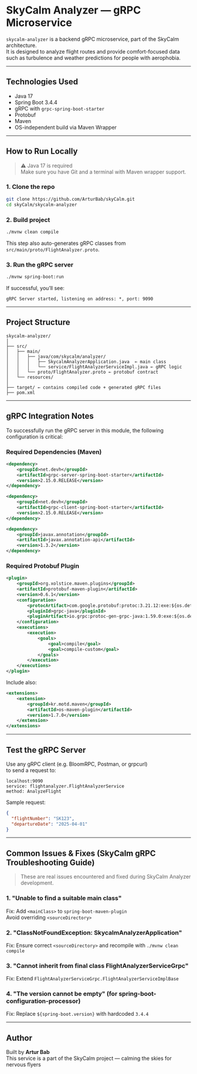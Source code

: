 # SkyCalm Analyzer — gRPC Microservice

`skycalm-analyzer` is a backend gRPC microservice, part of the SkyCalm architecture.  
It is designed to analyze flight routes and provide comfort-focused data such as turbulence and weather predictions for people with aerophobia.

---

## Technologies Used

- Java 17
- Spring Boot 3.4.4
- gRPC with `grpc-spring-boot-starter`
- Protobuf
- Maven
- OS-independent build via Maven Wrapper

---

## How to Run Locally

> ⚠️ Java 17 is required  
> Make sure you have Git and a terminal with Maven wrapper support.

### 1. Clone the repo

```bash
git clone https://github.com/ArturBab/skyCalm.git
cd skyCalm/skycalm-analyzer
```

### 2. Build project

```bash
./mvnw clean compile
```

This step also auto-generates gRPC classes from `src/main/proto/FlightAnalyzer.proto`.

### 3. Run the gRPC server

```bash
./mvnw spring-boot:run
```

If successful, you’ll see:

```
gRPC Server started, listening on address: *, port: 9090
```

---

## Project Structure

```
skycalm-analyzer/
│
├── src/
│   ├── main/
│   │   ├── java/com/skycalm/analyzer/
│   │   │   ├── SkycalmAnalyzerApplication.java  ← main class
│   │   │   └── service/FlightAnalyzerServiceImpl.java ← gRPC logic
│   │   └── proto/FlightAnalyzer.proto ← protobuf contract
│   └── resources/
│
├── target/ ← contains compiled code + generated gRPC files
├── pom.xml
```

---

## gRPC Integration Notes

To successfully run the gRPC server in this module, the following configuration is critical:

### Required Dependencies (Maven)

```xml
<dependency>
    <groupId>net.devh</groupId>
    <artifactId>grpc-server-spring-boot-starter</artifactId>
    <version>2.15.0.RELEASE</version>
</dependency>

<dependency>
    <groupId>net.devh</groupId>
    <artifactId>grpc-client-spring-boot-starter</artifactId>
    <version>2.15.0.RELEASE</version>
</dependency>

<dependency>
    <groupId>javax.annotation</groupId>
    <artifactId>javax.annotation-api</artifactId>
    <version>1.3.2</version>
</dependency>
```

### Required Protobuf Plugin

```xml
<plugin>
    <groupId>org.xolstice.maven.plugins</groupId>
    <artifactId>protobuf-maven-plugin</artifactId>
    <version>0.6.1</version>
    <configuration>
        <protocArtifact>com.google.protobuf:protoc:3.21.12:exe:${os.detected.classifier}</protocArtifact>
        <pluginId>grpc-java</pluginId>
        <pluginArtifact>io.grpc:protoc-gen-grpc-java:1.59.0:exe:${os.detected.classifier}</pluginArtifact>
    </configuration>
    <executions>
        <execution>
            <goals>
                <goal>compile</goal>
                <goal>compile-custom</goal>
            </goals>
        </execution>
    </executions>
</plugin>
```

Include also:

```xml
<extensions>
    <extension>
        <groupId>kr.motd.maven</groupId>
        <artifactId>os-maven-plugin</artifactId>
        <version>1.7.0</version>
    </extension>
</extensions>
```

---

## Test the gRPC Server

Use any gRPC client (e.g. BloomRPC, Postman, or grpcurl)  
to send a request to:

```
localhost:9090
service: flightanalyzer.FlightAnalyzerService
method: AnalyzeFlight
```

Sample request:

```json
{
  "flightNumber": "SK123",
  "departureDate": "2025-04-01"
}
```

---

## Common Issues & Fixes (SkyCalm gRPC Troubleshooting Guide)

> These are real issues encountered and fixed during SkyCalm Analyzer development.

### 1. "Unable to find a suitable main class"

Fix: Add `<mainClass>` to `spring-boot-maven-plugin`  
Avoid overriding `<sourceDirectory>`

### 2. "ClassNotFoundException: SkycalmAnalyzerApplication"

Fix: Ensure correct `<sourceDirectory>` and recompile with `./mvnw clean compile`

### 3. "Cannot inherit from final class FlightAnalyzerServiceGrpc"

Fix: Extend `FlightAnalyzerServiceGrpc.FlightAnalyzerServiceImplBase`

### 4. "The version cannot be empty" (for spring-boot-configuration-processor)

Fix: Replace `${spring-boot.version}` with hardcoded `3.4.4`

---

## Author

Built by **Artur Bab**  
This service is a part of the SkyCalm project — calming the skies for nervous flyers

